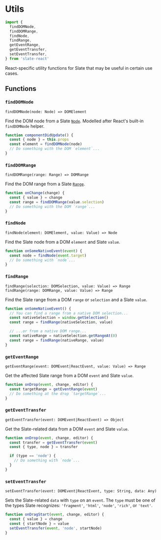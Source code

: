 
# Utils

```js
import { 
  findDOMNode,
  findDOMRange,
  findNode,
  findRange,
  getEventRange,
  getEventTransfer,
  setEventTransfer,
} from 'slate-react'
```

React-specific utility functions for Slate that may be useful in certain use cases.


## Functions

### `findDOMNode`
`findDOMNode(node: Node) => DOMElement`

Find the DOM node from a Slate [`Node`](../slate/node.md). Modelled after React's built-in `findDOMNode` helper.

```js
function componentDidUpdate() {
  const { node } = this.props
  const element = findDOMNode(node)
  // Do something with the DOM `element`...
}
```

### `findDOMRange`
`findDOMRange(range: Range) => DOMRange`

Find the DOM range from a Slate [`Range`](../slate/range.md).

```js 
function onChange(change) {
  const { value } = change
  const range = findDOMRange(value.selection)
  // Do something with the DOM `range`...
}
```

### `findNode`
`findNode(element: DOMElement, value: Value) => Node`

Find the Slate node from a DOM `element` and Slate `value`.

```js
function onSomeNativeEvent(event) {
  const node = findNode(event.target)
  // Do something with `node`...
}
```

### `findRange`
`findRange(selection: DOMSelection, value: Value) => Range`
`findRange(range: DOMRange, value: Value) => Range`

Find the Slate range from a DOM `range` or `selection` and a Slate `value`.

```js
function onSomeNativeEvent() {
  // You can find a range from a native DOM selection...
  const nativeSelection = window.getSelection()
  const range = findRange(nativeSelection, value)

  // ...or from a native DOM range...
  const nativeRange = nativeSelection.getRangeAt(0)
  const range = findRange(nativeRange, value)
}
```

### `getEventRange`
`getEventRange(event: DOMEvent|ReactEvent, value: Value) => Range`

Get the affected Slate range from a DOM `event` and Slate `value`.

```js
function onDrop(event, change, editor) {
  const targetRange = getEventRange(event)
  // Do something at the drop `targetRange`...
}
```

### `getEventTransfer`
`getEventTransfer(event: DOMEvent|ReactEvent) => Object`

Get the Slate-related data from a DOM `event` and Slate `value`.

```js
function onDrop(event, change, editor) {
  const transfer = getEventTransfer(event)
  const { type, node } = transfer

  if (type == 'node') {
    // Do something with `node`...
  }
}
```

### `setEventTransfer`
`setEventTransfer(event: DOMEvent|ReactEvent, type: String, data: Any)`

Sets the Slate-related `data` with `type` on an `event`. The `type` must be one of the types Slate recognizes: `'fragment'`, `'html'`, `'node'`, `'rich'`, or `'text'`.

```js
function onDragStart(event, change, editor) {
  const { value } = change
  const { startNode } = value
  setEventTransfer(event, 'node', startNode)
}
```
